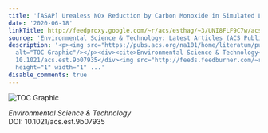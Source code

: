 ```yaml
---
title: '[ASAP] Urealess NOx Reduction by Carbon Monoxide in Simulated Lean-Burn Exhausts'
date: '2020-06-18'
linkTitle: http://feedproxy.google.com/~r/acs/esthag/~3/UNI8FLF9C7w/acs.est.9b07935
source: 'Environmental Science & Technology: Latest Articles (ACS Publications)'
description: '<p><img src="https://pubs.acs.org/na101/home/literatum/publisher/achs/journals/content/esthag/0/esthag.ahead-of-print/acs.est.9b07935/20200618/images/medium/es9b07935_0008.gif"
  alt="TOC Graphic"/></p><div><cite>Environmental Science & Technology</cite></div><div>DOI:
  10.1021/acs.est.9b07935</div><img src="http://feeds.feedburner.com/~r/acs/esthag/~4/UNI8FLF9C7w"
  height="1" width="1" ...'
disable_comments: true
---
```

<p><img src="https://pubs.acs.org/na101/home/literatum/publisher/achs/journals/content/esthag/0/esthag.ahead-of-print/acs.est.9b07935/20200618/images/medium/es9b07935_0008.gif" alt="TOC Graphic"/></p><div><cite>Environmental Science & Technology</cite></div><div>DOI: 10.1021/acs.est.9b07935</div><img src="http://feeds.feedburner.com/~r/acs/esthag/~4/UNI8FLF9C7w" height="1" width="1" ...
